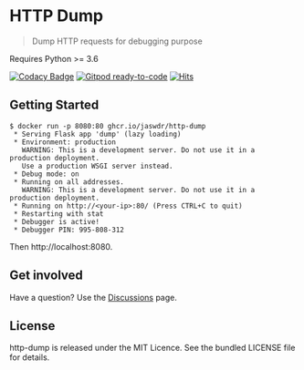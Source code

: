 # HTTP Dump

> Dump HTTP requests for debugging purpose

Requires Python >= 3.6

[![Codacy Badge](https://api.codacy.com/project/badge/Grade/ba14f84a3f824410be0a6f6670de012a)](https://app.codacy.com/gh/jaswdr/http-dump?utm_source=github.com&utm_medium=referral&utm_content=jaswdr/http-dump&utm_campaign=Badge_Grade)
[![Gitpod ready-to-code](https://img.shields.io/badge/Gitpod-ready--to--code-blue?logo=gitpod)](https://gitpod.io/#https://github.com/jaswdr/http-dump)
[![Hits](https://hits.seeyoufarm.com/api/count/incr/badge.svg?url=https%3A%2F%2Fgithub.com%2Fjaswdr%2Fhttp-dump&count_bg=%2379C83D&title_bg=%23555555&icon=&icon_color=%23E7E7E7&title=hits&edge_flat=false)](https://hits.seeyoufarm.com)

## Getting Started

```
$ docker run -p 8080:80 ghcr.io/jaswdr/http-dump
 * Serving Flask app 'dump' (lazy loading)
 * Environment: production
   WARNING: This is a development server. Do not use it in a production deployment.
   Use a production WSGI server instead.
 * Debug mode: on
 * Running on all addresses.
   WARNING: This is a development server. Do not use it in a production deployment.
 * Running on http://<your-ip>:80/ (Press CTRL+C to quit)
 * Restarting with stat
 * Debugger is active!
 * Debugger PIN: 995-808-312
```

Then http://localhost:8080.

## Get involved

Have a question? Use the [Discussions](https://github.com/jaswdr/http-dump/discussions) page.

## License

http-dump is released under the MIT Licence. See the bundled LICENSE file for details.
